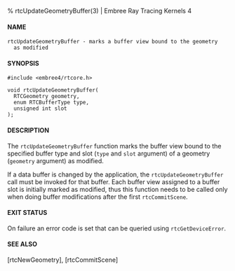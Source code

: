 % rtcUpdateGeometryBuffer(3) | Embree Ray Tracing Kernels 4

#### NAME

    rtcUpdateGeometryBuffer - marks a buffer view bound to the geometry
      as modified

#### SYNOPSIS

    #include <embree4/rtcore.h>

    void rtcUpdateGeometryBuffer(
      RTCGeometry geometry,
      enum RTCBufferType type,
      unsigned int slot
    );

#### DESCRIPTION

The `rtcUpdateGeometryBuffer` function marks the buffer view bound to
the specified buffer type and slot (`type` and `slot` argument) of a
geometry (`geometry` argument) as modified.

If a data buffer is changed by the application, the
`rtcUpdateGeometryBuffer` call must be invoked for that buffer. Each
buffer view assigned to a buffer slot is initially marked as modified,
thus this function needs to be called only when doing buffer
modifications after the first `rtcCommitScene`.

#### EXIT STATUS

On failure an error code is set that can be queried using
`rtcGetDeviceError`.

#### SEE ALSO

[rtcNewGeometry], [rtcCommitScene]
